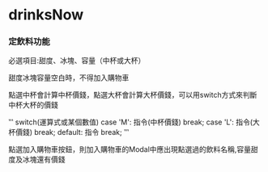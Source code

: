# drinksNow
### 定飲料功能
必選項目:甜度、冰塊、容量（中杯或大杯）

甜度冰塊容量空白時，不得加入購物車

點選中杯會計算中杯價錢，點選大杯會計算大杯價錢，可以用switch方式來判斷中杯大杯的價錢

‵‵‵
switch(運算式或某個數值)
         case 'M':
              指令(中杯價錢)
              break;
         case 'L':
              指令(大杯價錢)
              break;
         default:
              指令
              break;
‵‵‵
   
   點選加入購物車按鈕，則加入購物車的Modal中應出現點選過的飲料名稱,容量甜度及冰塊還有價錢
   
   

